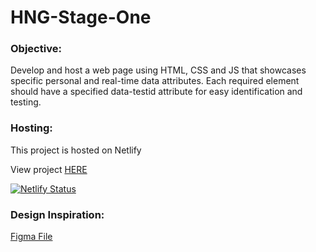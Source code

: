 # HNG-Stage-One

### Objective:

Develop and host a web page using HTML, CSS and JS that showcases specific personal and real-time data attributes. Each required element should have a specified data-testid attribute for easy identification and testing.

### Hosting:

This project is hosted on Netlify

View project [HERE](https://ameley-hng-stage-one.netlify.app/)

[![Netlify Status](https://api.netlify.com/api/v1/badges/89582e0b-6ea0-4152-a9ac-86dc26d1dc9f/deploy-status)](https://app.netlify.com/sites/ameley-hng-stage-one/deploys)

### Design Inspiration:

[Figma File](https://www.figma.com/community/file/930628644305012735/Profile-Card)
